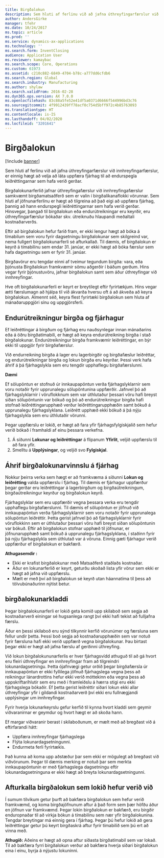 ```yaml
---
title: Birgðalokun
description: Sem hluti af ferlinu við að jafna úthreyfingarfærslur við innhreyfingarfærslur, er einnig hægt að velja að láta uppfæra fjárhag til að endurspegla leiðréttingarnar sem hafa verið gerðar.
author: AndersGirke
manager: tfehr
ms.date: 10/24/2017
ms.topic: article
ms.prod: ''
ms.service: dynamics-ax-applications
ms.technology: ''
ms.search.form: InventClosing
audience: Application User
ms.reviewer: kamaybac
ms.search.scope: Core, Operations
ms.custom: 61973
ms.assetid: c210c882-6849-4704-b78c-a777dd6cfdb6
ms.search.region: Global
ms.search.industry: Manufacturing
ms.author: shylaw
ms.search.validFrom: 2016-02-28
ms.dyn365.ops.version: AX 7.0.0
ms.openlocfilehash: 83c88a5fe52e41df5a0371d6666f544996bd3c76
ms.sourcegitcommit: 4f9912439ff78acf0c754d5bff972c4b85763093
ms.translationtype: HT
ms.contentlocale: is-IS
ms.lasthandoff: 04/02/2020
ms.locfileid: "3201641"
---
```

# <a name="inventory-close"></a>Birgðalokun

[!include [banner](../includes/banner.md)]

Sem hluti af ferlinu við að jafna úthreyfingarfærslur við innhreyfingarfærslur, er einnig hægt að velja að láta uppfæra fjárhag til að endurspegla leiðréttingarnar sem hafa verið gerðar.

Birgðalokunarferlið jafnar úthreyfingafærslur við innhreyfingafærslur samkvæmt birgðamatsaðferð sem er valin í birgðalíkanaflokki vörunnar. Sem hluti af jöfnunarferlinu er hægt að tilgreina að það eigi að uppfæra fjárhag, þannig að hann endurspegli leiðréttingarnar sem hafa verið gerðar. Hinsvegar, þangað til birgðalokun eða endurútreikningar eru keyrðir, eru úthreyfingarfærslur bókaðar skv. útreiknuðu hlaupandi meðaltali kostnaðarverðs. 

Eftir að birgðalokun hefur farið fram, er ekki lengur hægt að bóka á tímabilum sem voru fyrir dagsetningu birgðalokunar sem skilgreind var, nema fullgert birgðalokunarferli sé afturkallað. Til dæmis, ef birgðalokun er keyrð á tímabilinu sem endar 31. janúar, er ekki hægt að bóka færslur sem hafa dagsetningu sem er fyrir 31. janúar. 

Birgðavörur eru tengdar einni af tveimur tegundum birgða: vara, eða þjónusta Birgðalokun framkvæmir sömu aðgerðir í báðum gerðum. Hins vegar fyrir þjónustuvöru, jafnar birgðalokun samt sem áður úthreyfingar við innhreyfingar. 

Hve oft birgðalokunarferli er keyrt er breytilegt eftir fyrirtækjum. Hins vegar ætti færslumagn að hjálpa til við ákvarða hversu oft á að ákveða að keyra birgðalokun. Almennt séð, keyra flest fyrirtæki birgðalokun sem hluta af mánaðaruppgjöri sínu og uppgjörsferli.

## <a name="inventory-recalculation-and-the-general-ledger"></a>Endurútreikningur birgða og fjárhagur
Ef leiðréttingar á birgðum og fjárhag eru nauðsynlegar innan mánaðarins eða á öðru birgðatímabili, er hægt að keyra endurútreikning birgða í stað birgðalokunar. Endurútreikningur birgða framkvæmir leiðréttingar, en býr ekki til uppgjör fyrir birgðafærslur. 

Við endurreikning birgða á lager eru lagerbirgðir og birgðafæslur leiðréttar, og endurútreikningar birgða og lokun birgða eru keyrðar. Þessi verk hafa áhrif á þá fjárhagslykla sem eru tengdir upphaflegu birgðafærslunni. 

**Dæmi** 

Ef sölupöntun er stofnuð úr innkaupapöntun verða fjárhagslyklarnir sem voru notaðir fyrir upprunalegu sölupöntunina uppfærðir. Jafnvel þó að fjárhagslyklarnir í vöruflokknum sem var úthlutaður þessari vöru hafi breyst síðan sölupöntunin var bókuð og þó að endurútreikningur birgða hafi stofnað leiðréttingarupphæð verður leiðréttingarupphæðin samt bókuð á upprunalegu fjárhagslyklana. Leiðrétt upphæð ekki bókuð á þá nýju fjárhagslykla sem eru úthlutaðir vörunni. 

Þegar uppfærslu er lokið, er hægt að fara yfir fjárhagsfylgiskjalið sem hefur verið bókað í framhaldi af einu þessara verkefna.

1.  Á síðunni **Lokunar og leiðréttingar** á flipanum **Yfirlit**, veljið uppfærslu til að fara yfir.
2.  Smelltu á **Upplýsingar**, og veljið svo **Fylgiskjal**.

## <a name="effects-of-the-inventory-close-process-on-the-general-ledger"></a>Áhrif birgðalokunarvinnslu á fjárhag
Nokkur þeirra verka sem hægt er að framkvæma á síðunni **Lokun og leiðrétting** valda uppfærslu í fjárhag. Til dæmis er fjárhagur uppfærður þegar gerðar eru leiðréttingar á lagerbirgðum og birgðaútreikningum, birgðaútreikningur keyrður og birgðalokun keyrð. 

Fjárhagslyklar sem eru uppfærðir vegna þessara verka eru tengdir upphaflegu birgðafærslunni. Til dæmis ef sölupöntun er jöfnuð við innkaupapöntun verða fjárhagslyklarnir sem voru notaðir fyrir upprunalega sölupöntun leiðréttir. Þetta gerist jafnvel þó að fjárhagslyklarnir fyrir vöruflokkinn sem er úthlutaður þessari vöru hafi breyst síðan sölupöntunin var bókuð. Eftir að birgðalokun stofnar upphæð til jöfnunar, er jöfnunarupphæð samt bókuð á upprunalegu fjárhagslyklana, í staðinn fyrir þá nýju fjárhagslykla sem úthlutað var á vöruna. Einnig gæti fjárhagur verið uppfærður ef birgðalokun er bakfærð. 

**Athugasemdir :**

-   Ekki er krafist birgðalokunar með Matsaðferð staðlaðs kostnaðar.
-   Áður en lokunarferlið er keyrt, geturðu skoðað lista yfir vörur sem ekki er hægt að jafna við uppfærslu.
-   Mælt er með því að birgðalokun sé keyrð utan háannatíma til þess að tölvubúnaðurinn nýtist betur.

## <a name="the-inventory-close-log"></a>birgðalokunarkladdi
Þegar birgðalokunarferli er lokið geta komið upp skilaboð sem segja að kostnaðarverð einingar sé hugsanlega rangt því ekki hafi tekist að fulljafna færslu. 

Áður en þessi skilaboð eru sýnd tilkynnir kerfið vörunúmer og færsluna sem fellur undir þetta. Þessi boð segja að kostnaðarupphæðin sem var notuð fyrir færsluna hafi ekki verið uppfærð vegna birgðalokunar. Þau birtast þegar ekki er hægt að jafna færslu af gerðinni úthreyfing. 

Við lokun birgðalokununarferlis er hver fjárhagsvídd athuguð til að gá hvort eru fleiri úthreyfingar en innhreyfingar fram að tilgreindri lokunardagsetningu. Þetta ójafnvægi getur orðið þegar birgðafærsla úr innkaupapöntun er ekki fyllilega jöfnuð fjárhagslega vegna þess að reikningur lánardrottins hefur ekki verið móttekinn eða vegna þess að uppskriftaríhlutir sem eru með í framleiðslu á hærra stigi eru ekki fjárhagslega bókaðir. Ef þetta gerist leiðréttir síðari lokun ekki allar úthreyfingar yfir í gildandi kostnaðarverð því ekki eru fullnægjandi upplýsingar um innhreyfingar. 

Fyrir hverja lokunarkeyrslu gefur kerfið til kynna hvort kladdi sem geymir viðvaranirnar er geymdur og hvort hægt er að skoða hann. 

Ef margar viðvaranir berast í skilaboðunum, er mælt með að bregðast við á eftirfarandi hátt:

-   Uppfæra innhreyfingar fjárhagslega
-   Flýta lokunardagsetningunni.
-   Endurmeta ferli fyrirtækis.

Það kunna að koma upp aðstæður þar sem ekki er mögulegt að bregðast við viðvörunum. Þegar til dæmis merking er notuð þar sem merkta innkaupapöntunin er með fjárhagslega dagsetningu eftir lokunardagsetninguna er ekki hægt að breyta lokunardagsetningunni.

## <a name="reversing-a-completed-inventory-close"></a>Afturkalla birgðalokun sem lokið hefur verið við
Í sumum tilvikum getur þurft að bakfæra birgðalokun sem hefur verið framkvæmd, og koma birgðajöfnunum aftur á það form sem þær höfðu áður en jöfnun var framkvæmd. Þegar lokin birgðalokun er bakfærð, eru birgðir enduropnaðar til að virkja bókun á tímabilinu sem nær yfir birgðalokunina. Tengdar breytingar má einnig gera í fjárhag. Þegar þú hefur lokið að gera leiðréttingar getur þú keyrt birgðaskrá aftur fyrir tímabilið sem þú ert að vinna með. 

**Athugið:** Aðeins er hægt að opna aftur síðasta birgðatímabil sem var lokað. Til að bakfæra fyrri birgðalokun verður að bakfæra hverja síðari birgðalokun eina í einu, byrja á nýjustu lokuninni.



